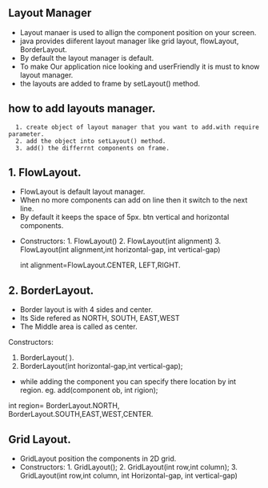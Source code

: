 ## Layout Manager
- Layout manaer is used to allign the component position on your screen.
- java provides diiferent layout manager like grid layout, flowLayout, BorderLayout.
- By default the layout manager is default.
- To make Our application nice looking and userFriendly it is must to know layout manager.
- the layouts are added to frame by setLayout() method.
  
 ##  how to add layouts manager.
      1. create object of layout manager that you want to add.with require parameter.
      2. add the object into setLayout() method.
      3. add() the differrnt components on frame.
   
## 1. FlowLayout.

- FlowLayout is default layout manager.
- When no more components can add on line then it switch to the next line.
- By default it keeps the space of 5px. btn vertical and horizontal components.
  
* Constructors:
       1. FlowLayout()
       2. FlowLayout(int alignment)
       3. FlowLayout(int alignment,int horizontal-gap, int vertical-gap)
   
   int alignment=FlowLayout.CENTER, LEFT,RIGHT.

## 2. BorderLayout.

- Border layout is with 4 sides and center.
- Its Side refered as NORTH, SOUTH, EAST,WEST
- The Middle area is called as center.

Constructors:
  1. BorderLayout( ).
  2. BorderLayout(int horizontal-gap,int vertical-gap);

- while adding the component you can specify there location by int region.
eg. add(component ob, int rigion);

int region= BorderLayout.NORTH, BorderLayout.SOUTH,EAST,WEST,CENTER.


## Grid Layout.
- GridLayout position the components in 2D grid.
- Constructors:
      1. GridLayout();
      2. GridLayout(int row,int column);
      3. GridLayout(int row,int column, int Horizontal-gap, int vertical-gap)

